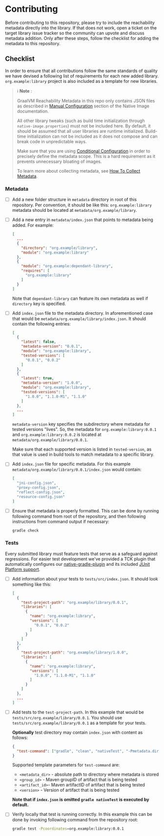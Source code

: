 # Contributing

Before contributing to this repository, please try to include the reachability metadata directly into the library. If that does not work, open a ticket on the target library issue tracker so the community can upvote and discuss metadata addition. Only after these steps, follow the checklist for adding the metadata to this repository.

## Checklist
In order to ensure that all contributions follow the same standards of quality we have devised a following list of requirements for each new added library.
`org.example:library` project is also included as a template for new libraries.

> ℹ️ **Note** :
>
> GraalVM Reachability Metadata in this repo only contains JSON files as described in [Manual Configuration](https://www.graalvm.org/22.0/reference-manual/native-image/Reflection/#manual-configuration) section of the Native Image documentation.
>
>  All other library tweaks (such as build time initialization through `native-image.properties`) must not be included here. By default, it should be assumed that all user libraries are runtime initialized. Build-time initialization can not be included as it does not compose and can break code in unpredictable ways.
>
> Make sure that you are using [Conditional Configuration](https://www.graalvm.org/22.0/reference-manual/native-image/ReachabilityMetadata/#specifying-metadata-with-json) in order to precisely define the metadata scope. This is a hard requirement as it prevents unnecessary bloating of images.
>
> To learn more about collecting metadata, see [How To Collect Metadata](docs/CollectingMetadata.md).
### Metadata
* [ ] Add a new folder structure in `metadata` directory in root of this repository.
Per convention, it should be like this: `org.example:library` metadata should be located at `metadata/org.example/library`.
* [ ] Add a new entry in `metadata/index.json` that points to metadata being added. For example:
    ```json
    [
      ...
      {
        "directory": "org.example/library",
        "module": "org.example:library"
      },
      {
        "module": "org.example:dependant-library",
        "requires": [
          "org.example:library"
        ]
      }
    ]
    ```
    Note that `dependant-library` can feature its own metadata as well if `directory` key is specified.
* [ ] Add `index.json` file to the metadata directory. In aforementioned case that would be `metadata/org.example/library/index.json`.
It should contain the following entries:
    ```json
    [
      {
        "latest": false,
        "metadata-version": "0.0.1",
        "module": "org.example:library",
        "tested-versions": [
          "0.0.1", "0.0.2"
        ]
      },
      {
        "latest": true,
        "metadata-version": "1.0.0",
        "module": "org.example:library",
        "tested-versions": [
          "1.0.0", "1.1.0-M1", "1.1.0"
        ]
      },
      ...
    ]
    ```
    `metadata-version` key specifies the subdirectory where metadata for tested versions "lives".
    So, the metadata for `org.example:library:0.0.1` and `org.example:library:0.0.2` is located at `metadata/org.example/library/0.0.1`.

   Make sure that each supported version is listed in `tested-version`, as that value is used in build tools to match metadata to a specific library.
* [ ] Add `index.json` file for specific metadata. For this example `metadata/org.example/library/0.0.1/index.json` would contain:
  ```json
  [
    "jni-config.json",
    "proxy-config.json",
    "reflect-config.json",
    "resource-config.json"
  ]
  ```
* [ ] Ensure that metadata is properly formatted. This can be done by running following command from root of the repository, and then following instructions from command output if necessary:
  ```bash
  gradle check
  ```

### Tests
Every submitted library must feature tests that serve as a safeguard against regressions.
For easier test development we've provided a TCK plugin that automatically configures our [native-gradle-plugin](https://graalvm.github.io/native-build-tools/latest/gradle-plugin.html)
and its included [JUnit Platform support](https://graalvm.github.io/native-build-tools/latest/gradle-plugin.html#testing-support).

* [ ] Add information about your tests to `tests/src/index.json`. It should look something like this:
  ```json
  [
    {
      "test-project-path": "org.example/library/0.0.1",
      "libraries": [
        {
          "name": "org.example:library",
          "versions": [
            "0.0.1", "0.0.2"
          ]
        }
      ]
    },
    {
      "test-project-path": "org.example/library/1.0.0",
      "libraries": [
        {
          "name": "org.example:library",
          "versions": [
            "1.0.0", "1.1.0-M1", "1.1.0"
          ]
        }
      ]
    },
    ...
  ]
  ```

* [ ] Add tests to the `test-project-path`. In this example that would be `tests/src/org.example/library/0.0.1`.
  You should use `tests/src/org.example/library/0.0.1` as a template for your tests.

  **Optionally** test directory may contain `index.json` with content as follows:
  ```json
  {
    "test-command": ["gradle", "clean", "nativeTest", "-Pmetadata.dir=<metadata_dir>", "-Plibrary.version=<version>"]
  }
  ```
  Supported template parameters for `test-command` are:
  * `<metadata_dir>` - absolute path to directory where metadata is stored
  * `<group_id>` - Maven groupID of artifact that is being tested
  * `<artifact_id>`- Maven artifactID of artifact that is being tested
  * `<version>` - Version of artifact that is being tested

  **Note that if `index.json` is omitted `gradle nativeTest` is executed by default.**

* [ ] Verify locally that test is running correctly. In this example this can be done by invoking following command from the repository root:
  ```bash
  gradle test -Pcoordinates=org.example:library:0.0.1
  ```
